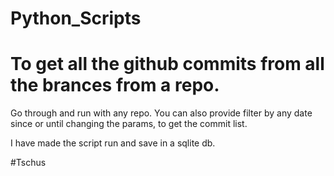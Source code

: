 # Python_Scripts
# To get all the github commits from all the brances from a repo.
Go through and run with any repo. 
You can also provide filter by any date since or until changing the params, to get the commit list.

I have made the script run and save in a sqlite db.

#Tschus